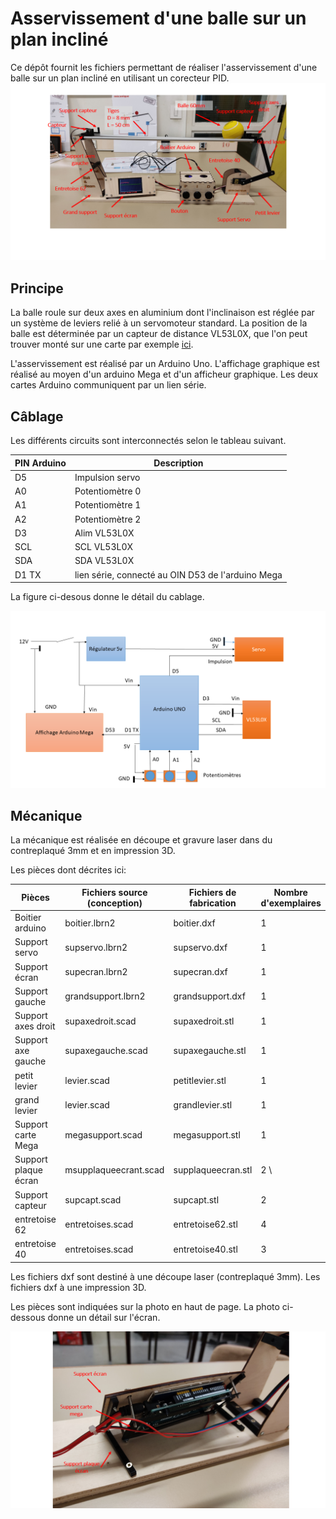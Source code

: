 # Asservissement d'une balle sur un plan incliné
Ce dépôt fournit les fichiers permettant de réaliser l'asservissement d'une balle sur un plan incliné en utilisant un corecteur PID. 
![alt text](photogen.png)
## Principe
La balle roule sur deux axes en aluminium dont l'inclinaison est réglée par un système de leviers relié à un servomoteur standard. La position de la balle est déterminée par un capteur de distance VL53L0X, que l'on peut trouver monté sur une carte par exemple [ici](https://www.amazon.fr/gp/product/B086TSKJBT/ref=ppx_yo_dt_b_search_asin_title?ie=UTF8&psc=1). 

L'asservissement est réalisé par un Arduino Uno. L'affichage graphique est réalisé au moyen d'un arduino Mega et d'un afficheur graphique. Les deux cartes Arduino communiquent par un lien série.

## Câblage
Les différents circuits sont interconnectés selon le tableau suivant.

| PIN Arduino | Description     |
| ----------- | --------------  |
| D5           | Impulsion servo|
| A0          | Potentiomètre 0 |
| A1          | Potentiomètre 1 |
| A2          | Potentiomètre 2 |
| D3          | Alim VL53L0X |
|SCL          | SCL VL53L0X |
|SDA           | SDA VL53L0X |
| D1 TX| lien série, connecté au OIN D53 de l'arduino Mega |

La figure ci-desous donne le détail du cablage.

![alt text](cablage.png)

## Mécanique

La mécanique est réalisée en découpe et gravure laser dans du contreplaqué 3mm et en impression 3D.

Les pièces dont décrites ici:

|Pièces | Fichiers source (conception)    | Fichiers de fabrication | Nombre d'exemplaires |
| ----------- | --------------  | -------- |  -------- |
|Boitier arduino          | boitier.lbrn2| boitier.dxf | 1 |
| Support servo       | supservo.lbrn2 | supservo.dxf | 1 |
| Support écran          | supecran.lbrn2 | supecran.dxf | 1|
| Support  gauche          | grandsupport.lbrn2 | grandsupport.dxf | 1|
| Support axes droit          | supaxedroit.scad | supaxedroit.stl | 1|
| Support axe gauche          | supaxegauche.scad | supaxegauche.stl | 1 |
|petit levier           | levier.scad | petitlevier.stl | 1|
|grand levier           | levier.scad | grandlevier.stl | 1 |
|Support carte Mega      | megasupport.scad | megasupport.stl | 1 |
|Support plaque écran      | msupplaqueecrant.scad | supplaqueecran.stl | 2 \
|Support capteur      | supcapt.scad | supcapt.stl | 2 
| entretoise 62       |entretoises.scad | entretoise62.stl |4|
| entretoise 40       |entretoises.scad | entretoise40.stl |3|




Les fichiers dxf sont destiné à une découpe laser (contreplaqué 3mm). Les fichiers dxf à une impression 3D.

Les pièces sont indiquées sur la photo en haut de page. La photo ci-dessous donne un détail sur l'écran.

![alt text](photoecran.png)


